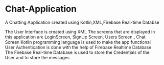 # Chat-Application
A Chatting Application created using Kotlin,XML,Firebase Real-time Databse 

The User Interface is created using XML 
The screens that are displayed in this application are LoginScreen, SignUp Screen, Users Screen , Chat Screen
Kotlin programming language is used to make the app functional 
User Authentication is done with the help of Firebase Realtime Database 
The Firebase Real-time Database is used to store the Credentials of the User and to store the messages 

